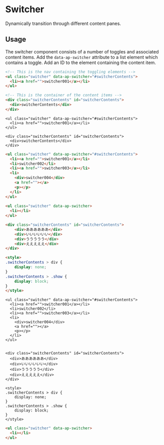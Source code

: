 # Switcher

<p class="text docsLeadText">Dynamically transition through different content panes.</p>

## Usage

The switcher component consists of a number of toggles and associated content items. Add the `data-ap-switcher` attribute to a list element which contains a toggle. Add an ID to the element containing the content item.


```html
<!-- This is the nav containing the toggling elements -->
<ul class="switcher" data-ap-switcher="#switcherContents">
  <li><a href="">switcher001</a></li>
</ul>

<!-- This is the container of the content items -->
<div class="switcherContents" id="switcherContents">
  <div>switcherContents</div>
</div>
```

```example
<ul class="switcher" data-ap-switcher="#switcherContents">
  <li><a href="">switcher001</a></li>
</ul>

<div class="switcherContents" id="switcherContents">
  <div>switcherContents</div>
</div>
```


```html
<ul class="switcher" data-ap-switcher="#switcherContents">
  <li><a href="">switcher001</a></li>
  <li>switcher002</li>
  <li><a href="">switcher003</a></li>
  <li>
    <div>switcher004</div>
    <a href=""></a>
    <p></p>
  </li>
</ul>
 
<ul class="switcher" data-ap-switcher>
  <li></li>
</ul>
```
 
```html
<div class="switcherContents" id="switcherContents">
    <div>ああああああ</div>
    <div>いいいいいい</div>
    <div>ううううう</div>
    <div>えええええ</div>
</div>

<style>
.switcherContents > div {
    display: none;
}
.switcherContents > .show {
    display: block;
}
</style>
```

```example
<ul class="switcher" data-ap-switcher="#switcherContents">
  <li><a href="">switcher001</a></li>
  <li>switcher002</li>
  <li><a href="">switcher003</a></li>
  <li>
    <div>switcher004</div>
    <a href=""></a>
    <p></p>
  </li>
</ul>


<div class="switcherContents" id="switcherContents">
  <div>ああああああ</div>
  <div>いいいいいい</div>
  <div>ううううう</div>
  <div>えええええ</div>
</div>

<style>
.switcherContents > div {
    display: none;
}
.switcherContents > .show {
    display: block;
}
</style>
```


```html
<ul class="switcher" data-ap-switcher>
  <li></li>
</ul>
```